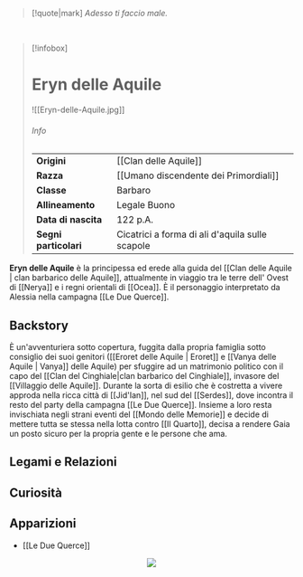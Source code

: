 > [!quote|mark]
> *Adesso ti faccio male.*

<br>

> [!infobox]
> # Eryn delle Aquile
> ![[Eryn-delle-Aquile.jpg]]
> ###### Info
> |  |  |
> | ---- | ---- |
> | **Origini** | [[Clan delle Aquile]] |
> | **Razza** | [[Umano discendente dei Primordiali]] |
> | **Classe** | Barbaro |
> | **Allineamento** | Legale Buono |
> | **Data di nascita** | 122 p.A. |
> | **Segni particolari** | Cicatrici a forma di ali d'aquila sulle scapole |
> 
> 
> 
> 
> 

**Eryn delle Aquile** è la principessa ed erede alla guida del [[Clan delle Aquile | clan barbarico delle Aquile]], attualmente in viaggio tra le terre dell' Ovest di [[Nerya]] e i regni orientali di [[Ocea]]. È il personaggio interpretato da Alessia nella campagna [[Le Due Querce]].
## Backstory

È un'avventuriera sotto copertura, fuggita dalla propria famiglia sotto consiglio dei suoi genitori ([[Eroret delle Aquile | Eroret]]  e [[Vanya delle Aquile | Vanya]] delle Aquile) per sfuggire ad un matrimonio politico con il capo del [[Clan del Cinghiale|clan barbarico del Cinghiale]], invasore del [[Villaggio delle Aquile]]. Durante la sorta di esilio che è costretta a vivere approda nella ricca città di [[Jid'Ian]], nel sud del [[Serdes]], dove incontra il resto del party della campagna [[Le Due Querce]]. Insieme a loro resta invischiata negli strani eventi del [[Mondo delle Memorie]] e decide di mettere tutta se stessa nella lotta contro [[Il Quarto]], decisa a rendere Gaia un posto sicuro per la propria gente e le persone che ama.
## Legami e Relazioni
## Curiosità
## Apparizioni

- [[Le Due Querce]]

<p style="text-align: center">
<img src="./Assets/Logo Storie di Gaia.png" style="max-width: 25%" />
</p>